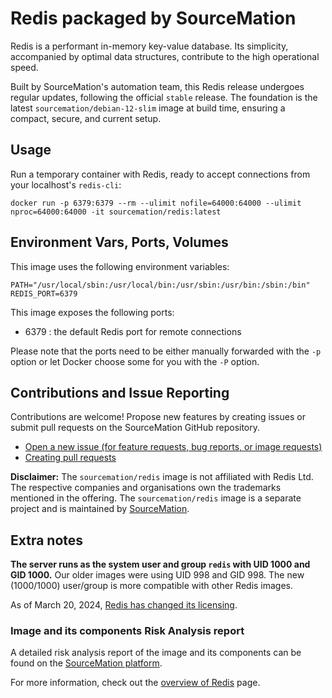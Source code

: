# Redis packaged by SourceMation

Redis is a performant in-memory key-value database. Its simplicity, accompanied
by optimal data structures, contribute to the high operational speed.

Built by SourceMation's automation team, this Redis release undergoes regular
updates, following the official `stable` release. The foundation is the latest
`sourcemation/debian-12-slim` image at build time, ensuring a compact, secure,
and current setup.

## Usage

Run a temporary container with Redis, ready to accept connections from your
localhost's `redis-cli`:

```
docker run -p 6379:6379 --rm --ulimit nofile=64000:64000 --ulimit nproc=64000:64000 -it sourcemation/redis:latest
```

## Environment Vars, Ports, Volumes

This image uses the following environment variables:

```
PATH="/usr/local/sbin:/usr/local/bin:/usr/sbin:/usr/bin:/sbin:/bin"
REDIS_PORT=6379
```

This image exposes the following ports:

- 6379 : the default Redis port for remote connections

Please note that the ports need to be either manually forwarded with the
`-p` option or let Docker choose some for you with the `-P` option.

## Contributions and Issue Reporting

Contributions are welcome! Propose new features by creating issues or submit
pull requests on the SourceMation GitHub repository.

- [Open a new issue (for feature requests, bug reports, or image requests)](https://github.com/SourceMation/images/issues/new/choose)
- [Creating pull requests](https://github.com/SourceMation/images/compare)

**Disclaimer:** The `sourcemation/redis` image is not affiliated with Redis
Ltd. The respective companies and organisations own the trademarks mentioned in
the offering. The `sourcemation/redis` image is a separate project and is
maintained by [SourceMation](https://sourcemation.com).

## Extra notes

**The server runs as the system user and group `redis` with UID 1000 and GID
1000.** Our older images were using UID 998 and GID 998. The new (1000/1000)
user/group is more compatible with other Redis images.


As of March 20, 2024, [Redis has changed its
licensing](https://redis.io/blog/redis-adopts-dual-source-available-licensing/).

### Image and its components Risk Analysis report

A detailed risk analysis report of the image and its components can be found on
the [SourceMation
platform](https://www.sourcemation.com/products/7e370e6a-baad-4b48-8e85-bdc7504cf06d/deployments).

For more information, check out the [overview of
Redis](https://redis.io/about/) page.
